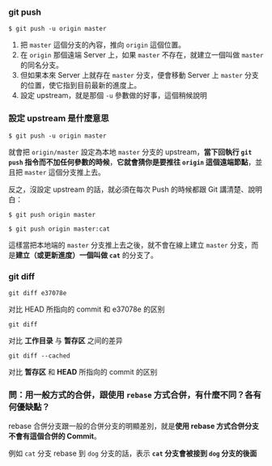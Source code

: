 ### git push

```
$ git push -u origin master
```

1. 把 `master` 這個分支的內容，推向 `origin` 這個位置。
2. 在 `origin` 那個遠端 Server 上，如果 `master` 不存在，就建立一個叫做 `master` 的同名分支。
3. 但如果本來 Server 上就存在 `master` 分支，便會移動 Server 上 `master` 分支的位置，使它指到目前最新的進度上。
4. 設定 upstream，就是那個 `-u` 參數做的好事，這個稍候說明



### 設定 upstream 是什麼意思

```
$ git push -u origin master
```

就會把 `origin/master` 設定為本地 `master` 分支的 upstream，**當下回執行 `git push` 指令而不加任何參數的時候**，**它就會猜你是要推往 `origin` 這個遠端節點**，並且把 `master` 這個分支推上去。

反之，沒設定 upstream 的話，就必須在每次 Push 的時候都跟 Git 講清楚、說明白：

```
$ git push origin master
```

```
$ git push origin master:cat
```

這樣當把本地端的 `master` 分支推上去之後，就不會在線上建立 `master` 分支，而是**建立（或更新進度）一個叫做 `cat`** 的分支了。



### git diff

```
git diff e37078e
```

对比 HEAD 所指向的 commit 和 e37078e 的区别

```
git diff 
```

对比 **工作目录** 与 **暂存区** 之间的差异

```
git diff --cached
```

对比 **暂存区** 和 **HEAD** 所指向的 commit 的区别



### 問：用一般方式的合併，跟使用 `rebase` 方式合併，有什麼不同？各有何優缺點？

rebase 合併分支跟一般的合併分支的明顯差別，就是**使用 rebase 方式合併分支不會有這個合併的 Commit**。

例如 `cat` 分支 rebase 到 `dog` 分支的話，表示 **`cat` 分支會被接到 `dog` 分支的後面**





